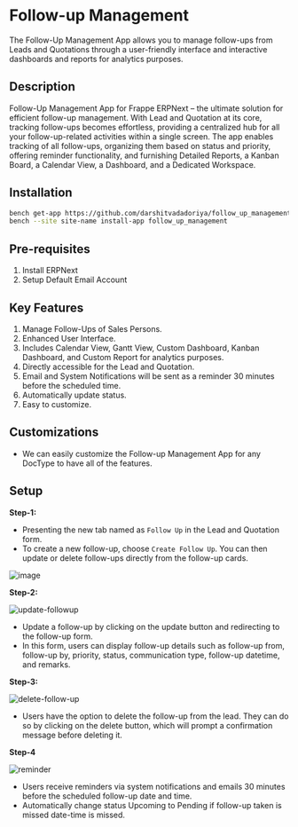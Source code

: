 
# Follow-up Management
The Follow-Up Management App allows you to manage follow-ups from Leads and Quotations through a user-friendly interface and interactive dashboards and reports for analytics purposes.


## Description
Follow-Up Management App for Frappe ERPNext – the ultimate solution for efficient follow-up management. With Lead and Quotation at its core, tracking follow-ups becomes effortless, providing a centralized hub for all your follow-up-related activities within a single screen. The app enables tracking of all follow-ups, organizing them based on status and priority, offering reminder functionality, and furnishing Detailed Reports, a Kanban Board, a Calendar View, a Dashboard, and a Dedicated Workspace.


## Installation
  ```sh
  bench get-app https://github.com/darshitvadadoriya/follow_up_management.git
  bench --site site-name install-app follow_up_management
  ```

## Pre-requisites
1. Install ERPNext
2. Setup Default Email Account


## Key Features
1. Manage Follow-Ups of Sales Persons.
2. Enhanced User Interface.
3. Includes Calendar View, Gantt View, Custom Dashboard, Kanban Dashboard, and Custom Report for analytics purposes.
4. Directly accessible for the Lead and Quotation.
5. Email and System Notifications will be sent as a reminder 30 minutes before the scheduled time.
6. Automatically update status.
7. Easy to customize.


## Customizations
- We can easily customize the Follow-up Management App for any DocType to have all of the features.


## Setup
**Step-1:**
- Presenting the new tab named as `Follow Up` in the Lead and Quotation form.
- To create a new follow-up, choose `Create Follow Up`. You can then update or delete follow-ups directly from the follow-up cards.
  
![image](https://github.com/darshitvadadoriya/follow_up_management/assets/147048179/456c4d77-7219-4a2a-8306-bfbb6fa158b9)

  
**Step-2:**

![update-followup](https://github.com/darshitvadadoriya/follow_up_management/assets/132453297/f893bc3f-9fb0-4571-8286-d2d34ec54f1d)

- Update a follow-up by clicking on the update button and redirecting to the follow-up form.
- In this form, users can display follow-up details such as follow-up from, follow-up by, priority, status, communication type, follow-up datetime, and remarks.

**Step-3:**

![delete-follow-up](https://github.com/darshitvadadoriya/follow_up_management/assets/132453297/bd5901e3-286e-486e-adbe-85efe22d555f)

- Users have the option to delete the follow-up from the lead. They can do so by clicking on the delete button, which will prompt a confirmation message before deleting it.

**Step-4**

![reminder](https://github.com/darshitvadadoriya/follow_up_management/assets/132453297/414cdda0-7465-46ca-9bd2-ef873c8efd85)

- Users receive reminders via system notifications and emails 30 minutes before the scheduled follow-up date and time.
- Automatically change status Upcoming to Pending if follow-up taken is missed date-time is missed.



